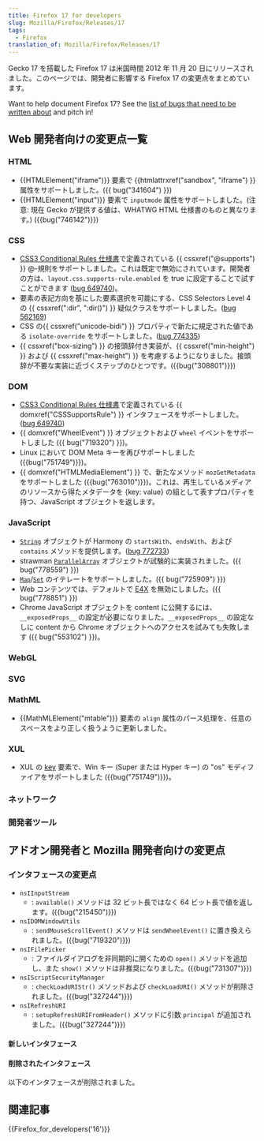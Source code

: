 ```yaml
---
title: Firefox 17 for developers
slug: Mozilla/Firefox/Releases/17
tags:
  - Firefox
translation_of: Mozilla/Firefox/Releases/17
---
```

Gecko 17 を搭載した Firefox 17 は米国時間 2012 年 11 月 20 日にリリースされました。このページでは、開発者に影響する Firefox 17 の変更点をまとめています。

Want to help document Firefox 17? See the [list of bugs that need to be written about](http://beta.elchi3.de/doctracker/#list=fx&version=17.0) and pitch in!

## Web 開発者向けの変更点一覧

### HTML

- {{HTMLElement("iframe")}} 要素で {{htmlattrxref("sandbox", "iframe") }} 属性をサポートしました。({{ bug("341604") }})
- {{HTMLElement("input")}} 要素で `inputmode` 属性をサポートしました。(注意: 現在 Gecko が提供する値は、WHATWG HTML 仕様書のものと異なります。) ({{bug("746142")}})

### CSS

- [CSS3 Conditional Rules 仕様書](http://dev.w3.org/csswg/css3-conditional/)で定義されている {{ cssxref("@supports") }} @-規則をサポートしました。これは既定で無効にされています。開発者の方は、`layout.css.supports-rule.enabled` を true に設定することで試すことができます ([bug 649740](https://bugzilla.mozilla.org/show_bug.cgi?id=649740))。
- 要素の表記方向を基にした要素選択を可能にする、CSS Selectors Level 4 の {{ cssxref(":dir", ":dir()") }} 疑似クラスをサポートしました。([bug 562169](https://bugzilla.mozilla.org/show_bug.cgi?id=562169))
- CSS の{{ cssxref("unicode-bidi") }} プロパティで新たに規定された値である `isolate-override` をサポートしました。([bug 774335](https://bugzilla.mozilla.org/show_bug.cgi?id=774335))
- {{ cssxref("box-sizing") }} の接頭辞付き実装が、{{ cssxref("min-height") }} および {{ cssxref("max-height") }} を考慮するようになりました。接頭辞が不要な実装に近づくステップのひとつです。({{bug("308801")}})

### DOM

- [CSS3 Conditional Rules 仕様書](http://dev.w3.org/csswg/css3-conditional/)で定義されている {{ domxref("CSSSupportsRule") }} インタフェースをサポートしました。([bug 649740](https://bugzilla.mozilla.org/show_bug.cgi?id=649740))
- {{ domxref("WheelEvent") }} オブジェクトおよび `wheel` イベントをサポートしました ({{ bug("719320") }})。
- Linux において DOM Meta キーを再びサポートしました ({{bug("751749")}})。
- {{ domxref("HTMLMediaElement") }} で、新たなメソッド `mozGetMetadata` をサポートしました ({{bug("763010")}})。これは、再生しているメディアのリソースから得たメタデータを {key: value} の組として表すプロパティを持つ、JavaScript オブジェクトを返します。

### JavaScript

- [`String`](/ja/docs/JavaScript/Reference/Global_Objects/String) オブジェクトが Harmony の `startsWith`、`endsWith`、および `contains` メソッドを提供します。([bug 772733](https://bugzilla.mozilla.org/show_bug.cgi?id=772733))
- strawman [`ParallelArray`](/ja/docs/JavaScript/Reference/Global_Objects/ParallelArray) オブジェクトが試験的に実装されました。({{ bug("778559") }})
- [`Map`](/ja/docs/JavaScript/Reference/Global_Objects/Map "/ja/docs/JavaScript/Reference/Global_Objects/Map")/[`Set`](/ja/docs/JavaScript/Reference/Global_Objects/Set "/ja/docs/JavaScript/Reference/Global_Objects/Set") のイテレートをサポートしました。({{ bug("725909") }})
- Web コンテンツでは、デフォルトで [E4X](/ja/docs/E4X) を無効にしました。({{ bug("778851") }})
- Chrome JavaScript オブジェクトを content に公開するには、`__exposedProps__` の設定が必要になりました。`__exposedProps__` の設定なしに content から Chrome オブジェクトへのアクセスを試みても失敗します ({{ bug("553102") }})。

### WebGL

### SVG

### MathML

- {{MathMLElement("mtable")}} 要素の `align` 属性のパース処理を、任意のスペースをより正しく扱うように更新しました。

### XUL

- XUL の [key](/ja/docs/XUL/key) 要素で、Win キー (Super または Hyper キー) の "os" モディファイアをサポートしました ({{bug("751749")}})。

### ネットワーク

### 開発者ツール

## アドオン開発者と Mozilla 開発者向けの変更点

### インタフェースの変更点

- `nsIInputStream`
  - : `available()` メソッドは 32 ビット長ではなく 64 ビット長で値を返します。({{bug("215450")}})
- `nsIDOMWindowUtils`
  - : `sendMouseScrollEvent()` メソッドは `sendWheelEvent()` に置き換えられました。({{bug("719320")}})
- `nsIFilePicker`
  - : ファイルダイアログを非同期的に開くための `open()` メソッドを追加し、また `show()` メソッドは非推奨になりました。({{bug("731307")}})
- `nsIScriptSecurityManager`
  - : `checkLoadURIStr()` メソッドおよび `checkLoadURI()` メソッドが削除されました。({{bug("327244")}})
- `nsIRefreshURI`
  - : `setupRefreshURIFromHeader()` メソッドに引数 `principal` が追加されました。({{bug("327244")}})

#### 新しいインタフェース

#### 削除されたインタフェース

以下のインタフェースが削除されました。

## 関連記事

{{Firefox_for_developers('16')}}
